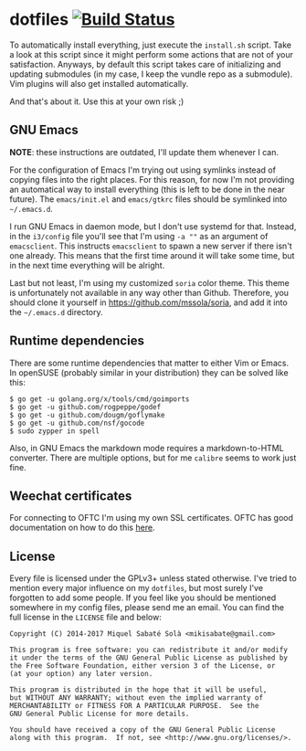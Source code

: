 # dotfiles [![Build Status](https://travis-ci.org/mssola/dotfiles.svg?branch=master)](https://travis-ci.org/mssola/dotfiles)

To automatically install everything, just execute the `install.sh` script.
Take a look at this script since it might perform some actions that are
not of your satisfaction. Anyways, by default this script takes care of
initializing and updating submodules (in my case, I keep the vundle repo as
a submodule). Vim plugins will also get installed automatically.

And that's about it. Use this at your own risk ;)

## GNU Emacs

**NOTE**: these instructions are outdated, I'll update them whenever I can.

For the configuration of Emacs I'm trying out using symlinks instead of copying
files into the right places. For this reason, for now I'm not providing an
automatical way to install everything (this is left to be done in the near
future). The `emacs/init.el` and `emacs/gtkrc` files should be symlinked into
`~/.emacs.d`.

I run GNU Emacs in daemon mode, but I don't use systemd for that. Instead, in
the `i3/config` file you'll see that I'm using `-a ""` as an argument of
`emacsclient`. This instructs `emacsclient` to spawn a new server if there
isn't one already. This means that the first time around it will take some
time, but in the next time everything will be alright.

Last but not least, I'm using my customized `soria` color theme. This theme is
unfortunately not available in any way other than Github. Therefore, you should
clone it yourself in https://github.com/mssola/soria, and add it into
the `~/.emacs.d` directory.

## Runtime dependencies

There are some runtime dependencies that matter to either Vim or Emacs. In
openSUSE (probably similar in your distribution) they can be solved like this:

```
$ go get -u golang.org/x/tools/cmd/goimports
$ go get -u github.com/rogpeppe/godef
$ go get -u github.com/dougm/goflymake
$ go get -u github.com/nsf/gocode
$ sudo zypper in spell
```

Also, in GNU Emacs the markdown mode requires a markdown-to-HTML converter. There
are multiple options, but for me `calibre` seems to work just fine.

## Weechat certificates

For connecting to OFTC I'm using my own SSL certificates. OFTC has good
documentation on how to do this [here](https://www.oftc.net/NickServ/CertFP/).

## License

Every file is licensed under the GPLv3+ unless stated otherwise. I've tried to
mention every major influence on my `dotfiles`, but most surely I've forgotten
to add some people. If you feel like you should be mentioned somewhere in my
config files, please send me an email. You can find the full license in the
`LICENSE` file and below:

```
Copyright (C) 2014-2017 Miquel Sabaté Solà <mikisabate@gmail.com>

This program is free software: you can redistribute it and/or modify
it under the terms of the GNU General Public License as published by
the Free Software Foundation, either version 3 of the License, or
(at your option) any later version.

This program is distributed in the hope that it will be useful,
but WITHOUT ANY WARRANTY; without even the implied warranty of
MERCHANTABILITY or FITNESS FOR A PARTICULAR PURPOSE.  See the
GNU General Public License for more details.

You should have received a copy of the GNU General Public License
along with this program.  If not, see <http://www.gnu.org/licenses/>.
```
